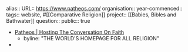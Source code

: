 alias::
URL:: https://www.patheos.com/
organisation::
year-commenced::
tags:: website, #[[Comparative Religion]]
project:: [[Babies, Bibles and Bathwater]] 
question::
public:: true

- [Patheos | Hosting The Conversation On Faith](https://www.patheos.com/)
	- byline: "THE WORLD'S HOMEPAGE FOR ALL RELIGION"
-